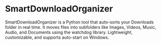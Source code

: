 # SmartDownloadOrganizer
SmartDownloadOrganizer is a Python tool that auto-sorts your Downloads folder in real time. It moves files into subfolders like Images, Videos, Music, Audio, and Documents using the watchdog library. Lightweight, customizable, and supports auto-start on Windows.
